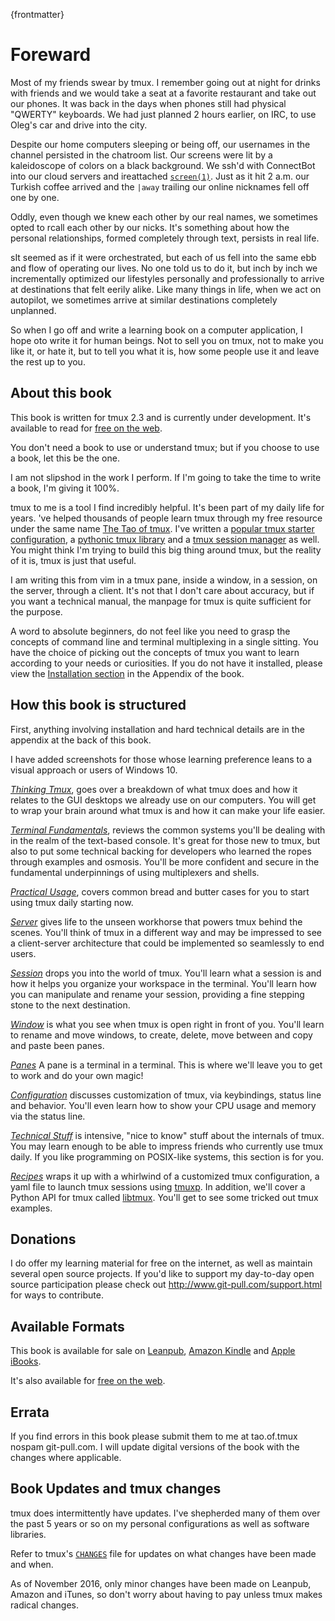  
{frontmatter}

# Foreward 

Most of my friends swear by tmux. I remember going out at night
for drinks with friends and we would take a seat at a favorite restaurant and 
take out our phones. It was back in the days when phones still had
physical "QWERTY" keyboards.  We had just planned 2 hours earlier, on IRC, to use
Oleg's car and drive into the city.

Despite our home computers sleeping or being off, our usernames in the channel
persisted in the chatroom list. Our screens were lit by a kaleidoscope of colors
on a black background. We ssh'd with ConnectBot into our cloud servers and
ireattached [`screen(1)`](https://en.wikipedia.org/wiki/GNU_Screen). Just as it
hit 2 a.m. our Turkish coffee arrived and the `|away` trailing our online nicknames
fell off one by one.

Oddly, even though we knew each other by our real names, we sometimes opted to
rcall each other by our nicks. It's something about how the personal
relationships, formed completely through text, persists in real life.

sIt seemed as if it were orchestrated, but each of us fell into the same ebb and
flow of operating our lives. No one told us to do it, but inch by inch we
incrementally optimized our lifestyles personally and professionally to arrive
at destinations that felt eerily alike.  Like many things in life, when we act on 
autopilot, we sometimes arrive at similar destinations completely unplanned.

So when I go off and write a learning book on a computer application, I hope
oto write it for human beings. Not to sell you on tmux, not to make you like
it, or hate it, but to tell you what it is, how some people use it and leave 
the rest up to you.

## About this book

This book is written for tmux 2.3 and is currently under development. It's available to read for
[free on the web](https://leanpub.com/the-tao-of-tmux/read).

You don't need a book to use or understand tmux; but if you choose to use a book, let
this be the one.

I am not slipshod in the work I perform.  If I'm going to take the time to write a book, 
I'm giving it 100%.

tmux to me is a tool I find incredibly helpful. It's been part of my daily life for years.
've helped thousands of people learn tmux through my free resource under the same name
[The Tao of tmux](https://tmuxp.readthedocs.io/en/latest/about_tmux.html). I've
written a [popular tmux starter configuration](https://github.com/tony/tmux-config),
a [pythonic tmux library](https://github.com/tony/libtmux) and a
[tmux session manager](https://github.com/tony/tmuxp) as well. You might think I'm trying
to build this big thing around tmux, but the reality of it is, tmux is just that useful.

I am writing this from vim in a tmux pane, inside a window, in a session, on
the server, through a client.  It's not that I don't care about accuracy, but
if you want a technical manual, the manpage for tmux is quite sufficient for 
the purpose.

A word to absolute beginners, do not feel like you need to grasp the concepts
of command line and terminal multiplexing in a single sitting. You have the
choice of picking out the concepts of tmux you want to learn according to your
needs or curiosities. If you do not have it installed, please view the
[Installation section](#appendix-installation) in the Appendix of the book.

## How this book is structured

First, anything involving installation and hard technical details are in the
appendix at the back of this book. 

I have added screenshots for those whose learning preference leans to a visual 
approach or users of Windows 10.

[*Thinking Tmux*](#thinking-tmux), goes over a breakdown of what
tmux does and how it relates to the GUI desktops we already use on our
computers.  You will get to wrap your brain around what tmux is and how it can
make your life easier.

[*Terminal Fundamentals*](#terminal-fundamentals), reviews the common
systems you'll be dealing with in the realm of the text-based console. It's
great for those new to tmux, but also to put some technical backing for
developers who learned the ropes through examples and osmosis. You'll be more
confident and secure in the fundamental underpinnings of using multiplexers
and shells.

[*Practical Usage*](#practical-usage), covers common bread and
butter cases for you to start using tmux daily starting now.

[*Server*](#server) gives life to the unseen workhorse that powers tmux behind
the scenes. You'll think of tmux in a different way and may be impressed to see
a client-server architecture that could be implemented so seamlessly to end users.

[*Session*](#sessions) drops you into the world of tmux.  You'll learn what a session 
is and how it helps you organize your workspace in the terminal. You'll learn how you 
can manipulate and rename your session, providing a fine stepping stone to the next destination.

[*Window*](#windows) is what you see when tmux is open right in front
of you. You'll learn to rename and move windows, to create, delete, move between
and copy and paste been panes.

[*Panes*](#panes) A pane is a terminal in a terminal. This is where we'll leave you to
get to work and do your own magic!

[*Configuration*](#config) discusses customization of tmux, via keybindings,
status line and behavior. You'll even learn how to show your CPU usage and
memory via the status line.

[*Technical Stuff*](#technical-stuff) is intensive, "nice to know"
stuff about the internals of tmux. You may learn enough to be able to 
impress friends who currently use tmux daily. If you like programming on
POSIX-like systems, this section is for you.

[*Recipes*](#recipes) wraps it up with a whirlwind of a customized tmux
configuration, a yaml file to launch tmux sessions using
[tmuxp](https://github.com/tony/tmuxp). In addition, we'll cover a Python API
for tmux called [libtmux](https://github.com/tony/libtmux). You'll get to see
some tricked out tmux examples.

## Donations

I do offer my learning material for free on the internet, as well as maintain
several open source projects. If you'd like to support my day-to-day open
source participation please check out <http://www.git-pull.com/support.html>
for ways to contribute.

## Available Formats

This book is available for sale on [Leanpub](https://leanpub.com/the-tao-of-tmux), [Amazon Kindle](https://www.amazon.com/gp/product/B01MG342KU/ref=as_li_tl?ie=UTF8&camp=1789&creative=9325&creativeASIN=B01MG342KU&linkCode=as2&tag=gitpull-20&linkId=e6d3f08ad92bfea1cf62d735b6a90bdf) and [Apple iBooks](https://geo.itunes.apple.com/us/book/the-tao-of-tmux/id1168912720?mt=11&at=1001lrwP).

It's also available for [free on the web](https://leanpub.com/the-tao-of-tmux/read).

## Errata

If you find errors in this book please submit them to me at tao.of.tmux <AT>
nospam git-pull.com. I will update digital versions of the book with the 
changes where applicable.

## Book Updates and tmux changes

tmux does intermittently have updates. I've shepherded many of them over
the past 5 years or so on my personal configurations as well as software
libraries.

Refer to tmux's [`CHANGES`](https://github.com/tmux/tmux/blob/master/CHANGES)
file for updates on what changes have been  made and when.

As of November 2016, only minor changes have been made on Leanpub, Amazon and iTunes, 
so don't worry about having to pay unless tmux makes radical changes.
